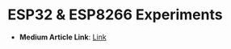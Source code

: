 # ESP32 & ESP8266 Experiments
* **Medium Article Link**: [Link](https://medium.com/@makvoid/experimenting-with-esp32-esp8266-microcontrollers-1a6e27ef15ca)
